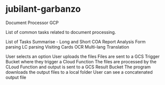 # jubilant-garbanzo
Document Processor GCP


List of common tasks related to document processing.

List of Tasks
Summarise - Long and Short
COA Report Analysis
Form parsing
LC parsing
Visiting Cards OCR
Multi-lang Translation

User selects an option
User uploads the files
Files are sent to a GCS Trigger Bucket where they trigger a Cloud Function
The files are processed by the CLoud Function and output is sent to a GCS Result Bucket
The program downloads the output files to a local folder
User can see a concatenated output file
